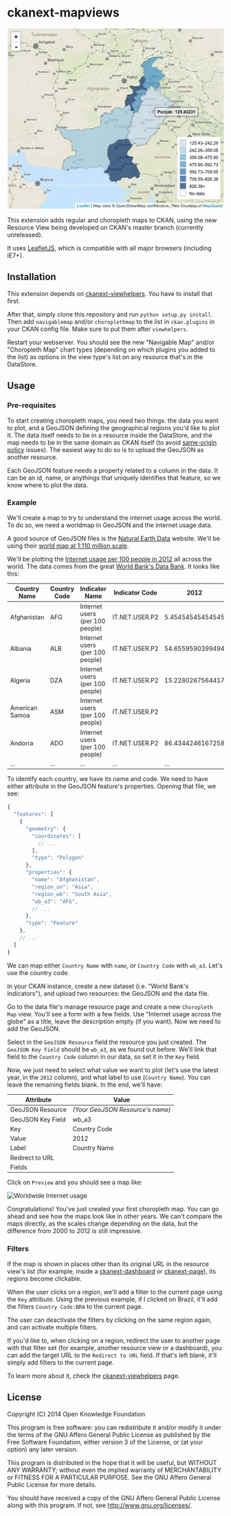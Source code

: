 ckanext-mapviews
================

![Pakistan choropleth map](doc/img/pakistan.png)

This extension adds regular and choropleth maps to CKAN, using the new Resource
View being developed on CKAN's master branch (currently unreleased).

It uses [LeafletJS](http://leafletjs.com), which is compatible with all major
browsers (including IE7+).

Installation
------------

This extension depends on
[ckanext-viewhelpers](//github.com/ckan/ckanext-viewhelpers). You have to
install that first.

After that, simply clone this repository and run ```python setup.py install```.
Then add ```navigablemap``` and/or ```choroplethmap``` to the list in
```ckan.plugins``` in your CKAN config file. Make sure to put them after
`viewhelpers`.

Restart your webserver. You should see the new "Navigable Map" and/or
"Choropleth Map" chart types (depending on which plugins you added to the list)
as options in the view type's list on any resource that's in the DataStore.

Usage
-----

### Pre-requisites

To start creating choropleth maps, you need two things: the data you want to
plot, and a GeoJSON defining the geographical regions you'd like to plot it.
The data itself needs to be in a resource inside the DataStore, and the map
needs to be in the same domain as CKAN itself (to avoid [same-origin
policy](http://en.wikipedia.org/wiki/Same-origin_policy) issues). The easiest
way to do so is to upload the GeoJSON as another resource.

Each GeoJSON feature needs a property related to a column in the data. It can
be an id, name, or anythings that uniquely identifies that feature, so we know
where to plot the data.

### Example

We'll create a map to try to understand the internet usage across the world. To
do so, we need a worldmap in GeoJSON and the internet usage data.

A good source of GeoJSON files is the [Natural Earth
Data](http://naturalearthdata.com/) website. We'll be using their [world map at
1:110 million
scale](https://github.com/nvkelso/natural-earth-vector/blob/master/geojson/ne_110m_admin_0_countries.geojson).

We'll be plotting the [Internet usage per 100
people in 2012](doc/internet-users-per-100-people.csv) all across the world. The data
comes from the great [World Bank's Data
Bank](http://databank.worldbank.org/data/home.aspx). It looks like this:

| Country Name   | Country Code | Indicator Name                  | Indicator Code | 2012             | ... |
| -------------- | ------------ | ------------------------------- | -------------- | ---------------- | --- |
| Afghanistan    | AFG          | Internet users (per 100 people) | IT.NET.USER.P2 | 5.45454545454545 | ... |
| Albania        | ALB          | Internet users (per 100 people) | IT.NET.USER.P2 | 54.6559590399494 | ... |
| Algeria        | DZA          | Internet users (per 100 people) | IT.NET.USER.P2 | 15.2280267564417 | ... |
| American Samoa | ASM          | Internet users (per 100 people) | IT.NET.USER.P2 |                  | ... |
| Andorra        | ADO          | Internet users (per 100 people) | IT.NET.USER.P2 | 86.4344246167258 | ... |
| ...            | ...          | ...                             | ...            | ...              | ... |

To identify each country, we have its name and code. We need to have either
attribute in the GeoJSON feature's properties. Opening that file, we see:

```javascript
{
  "features": [
    {
      "geometry": {
        "coordinates": [
          // ...
        ],
        "type": "Polygon"
      },
      "properties": {
        "name": "Afghanistan",
        "region_un": "Asia",
        "region_wb": "South Asia",
        "wb_a3": "AFG",
        // ...
      },
      "type": "Feature"
    },
    // ...
  ]
}
```

We can map either ```Country Name``` with ```name```, or ```Country Code```
with ```wb_a3```. Let's use the country code.

In your CKAN instance, create a new dataset (i.e. "World Bank's Indicators"),
and upload two resources: the GeoJSON and the data file.

Go to the data file's manage resource page and create a new ```Choropleth
Map``` view. You'll see a form with a few fields. Use "Internet usage across
the globe" as a title, leave the description empty (if you want). Now we need
to add the GeoJSON.

Select in the ```GeoJSON Resource``` field the resource you just created.  The
```GeoJSON Key Field``` should be ```wb_a3```, as we found out before.  We'll
link that field to the ```Country Code``` column in our data, so set it
in the ```Key``` field.

Now, we just need to select what value we want to plot (let's use the latest
year, in the ```2012``` column), and what label to use (```Country Name```).
You can leave the remaining fields blank. In the end, we'll have:

| Attribute         | Value                            |
| ----------------- | -------------------------------- |
| GeoJSON Resource  | _(Your GeoJSON Resource's name)_ |
| GeoJSON Key Field | wb_a3                            |
| Key               | Country Code                     |
| Value             | 2012                             |
| Label             | Country Name                     |
| Redirect to URL   |                                  |
| Fields            |                                  |

Click on ```Preview``` and you should see a map like:

![Worldwide Internet usage](doc/img/worldwide-internet-usage.png)

Congratulations! You've just created your first choropleth map. You can go
ahead and see how the maps look like in other years. We can't compare the maps
directly, as the scales change depending on the data, but the difference from
2000 to 2012 is still impressive.

### Filters

If the map is shown in places other than its original URL in the resource
view's list (for example, inside a
[ckanext-dashboard](//github.com/ckan/ckanext-dashboard) or
[ckanext-page](//github.com/ckan/ckanext-pages)), its regions become clickable.

When the user clicks on a region, we'll add a filter to the current page using
the `Key` attribute. Using the previous example, if I clicked on Brazil, it'll
add the filters `Country Code:BRA` to the current page.

The user can deactivate the filters by clicking on the same region again, and
can activate multiple filters.

If you'd like to, when clicking on a region, redirect the user to another page
with that filter set (for example, another resource view or a dashboard),
you can add the target URL to the `Redirect to URL` field. If that's left
blank, it'll simply add filters to the current page.

To learn more about it, check the
[ckanext-viewhelpers](//github.com/ckan/ckanext-viewhelpers) page.

License
-------

Copyright (C) 2014 Open Knowledge Foundation

This program is free software: you can redistribute it and/or modify
it under the terms of the GNU Affero General Public License as published
by the Free Software Foundation, either version 3 of the License, or
(at your option) any later version.

This program is distributed in the hope that it will be useful,
but WITHOUT ANY WARRANTY; without even the implied warranty of
MERCHANTABILITY or FITNESS FOR A PARTICULAR PURPOSE.  See the
GNU Affero General Public License for more details.

You should have received a copy of the GNU Affero General Public License
along with this program.  If not, see <http://www.gnu.org/licenses/>.
